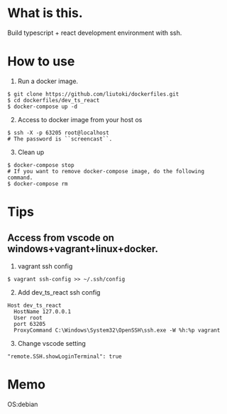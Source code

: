 # What is this.
Build typescript + react development environment with ssh.

# How to use

1. Run a docker image.
```
$ git clone https://github.com/liutoki/dockerfiles.git
$ cd dockerfiles/dev_ts_react
$ docker-compose up -d
```
2. Access to docker image from your host os
```
$ ssh -X -p 63205 root@localhost
# The password is ``screencast``.
```
3. Clean up
```
$ docker-compose stop
# If you want to remove docker-compose image, do the following command.
$ docker-compose rm
```

# Tips
## Access from vscode on windows+vagrant+linux+docker.
1. vagrant ssh config
```
$ vagrant ssh-config >> ~/.ssh/config
```
2. Add dev_ts_react ssh config
```
Host dev_ts_react
  HostName 127.0.0.1
  User root
  port 63205
  ProxyCommand C:\Windows\System32\OpenSSH\ssh.exe -W %h:%p vagrant
```
3. Change vscode setting
```
"remote.SSH.showLoginTerminal": true
```

# Memo
OS:debian
